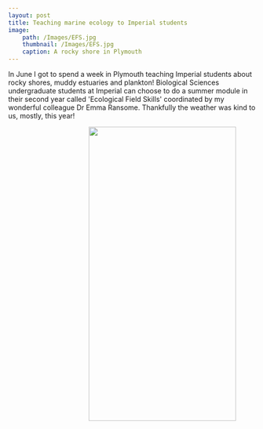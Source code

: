 ```yaml
---
layout: post
title: Teaching marine ecology to Imperial students
image: 
    path: /Images/EFS.jpg
    thumbnail: /Images/EFS.jpg
    caption: A rocky shore in Plymouth
---
```


In June I got to spend a week in Plymouth teaching Imperial students about rocky shores, muddy estuaries and plankton! Biological Sciences undergraduate students at Imperial can choose to do a summer module in their second year called 'Ecological Field Skills' coordinated by my wonderful colleague Dr Emma Ransome. Thankfully the weather was kind to us, mostly, this year!


<figure>
<img src="/Images/EFS.jpg" style="float: right;" width = "300" height = "600" alt="" >
</figure>
